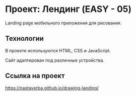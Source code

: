 # Проект: Лендинг (EASY - 05)

Landing page мобильного приложения для рисования.

## Технологии
В проекте используются HTML, CSS и JavaScript.

Сайт адаптирован под различные устройства.

## Ссылка на проект

https://nastaverba.github.io/drawing-landing/
